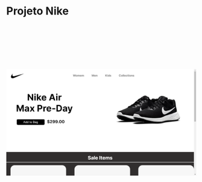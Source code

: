 <h1> Projeto Nike<h1/>
<br>
<br>

<h2><h2/>

<img src="https://github.com/RicardoFerreira19/Projeto-Nike/blob/master/img/Captura%20de%20Tela%20(22).png?raw=true-">
<img src="">
